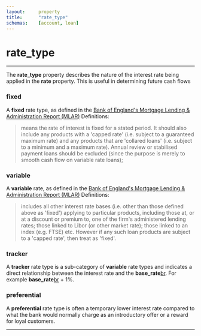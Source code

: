 ```yaml
---
layout:		property
title:		"rate_type"
schemas:	[account, loan]
---
```


# rate_type

---

The **rate_type** property describes the nature of the interest rate being applied in the **rate** property. This is useful in determining future cash flows

### fixed
A **fixed** rate type, as defined in the [Bank of England's Mortgage Lending & Administration Report (MLAR)][mlar] Definitions:
> means the rate of interest is fixed for a stated period. It should also include any products with a 'capped rate' (i.e. subject to a guaranteed maximum rate) and any products that are 'collared loans' (i.e. subject to a minimum and a maximum rate). Annual review or stabilised payment loans should be excluded (since the purpose is merely to smooth cash flow on variable rate loans);

### variable
A **variable** rate, as defined in the [Bank of England's Mortgage Lending & Administration Report (MLAR)][mlar] Definitions:
> includes all other interest rate bases (i.e. other than those defined above as 'fixed') applying to particular products, including those at, or at a discount or premium to, one of the firm's administered lending rates; those linked to Libor (or other market rate); those linked to an index (e.g. FTSE) etc. However if any such loan products are subject to a 'capped rate', then treat as 'fixed'. 

### tracker
A **tracker** rate type is a sub-category of **variable** rate types and indicates a direct relationship between the interest rate and the **base_rate**[br]. For example **base_rate**[br] + 1%.

### preferential
A **preferential** rate type is often a temporary lower interest rate compared to what the bank would normally charge as an introductory offer or a reward for loyal customers.

---
[mlar]: http://www.bankofengland.co.uk/pra/documents/regulatorydata/mlar/sup_chapter16_annex19bg_20120401.pdf
[br]: https://github.com/SuadeLabs/fire/blob/master/documentation/properties/base_rate.md
